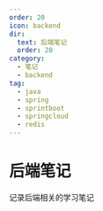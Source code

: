 ```yaml
---
order: 20
icon: backend
dir:
  text: 后端笔记
  order: 20
category:
  - 笔记
  - backend
tag:
  - java
  - spring
  - sprintboot
  - springcloud
  - redis
---
```


# 后端笔记

记录后端相关的学习笔记

<AutoCatalog />
